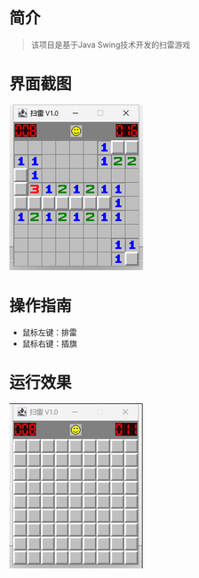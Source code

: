 # 简介

> 该项目是基于Java Swing技术开发的扫雷游戏

# 界面截图

![9x9的扫雷图片](./doc/9x9.png)

# 操作指南

- 鼠标左键：排雷
- 鼠标右键：插旗

# 运行效果

![扫雷游戏运行效果](./doc/play.gif)
